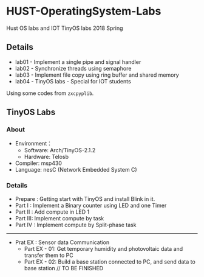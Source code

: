 # HUST-OperatingSystem-Labs
Hust OS labs and IOT TinyOS labs 2018 Spring

## Details

* lab01 - Implement a single pipe and signal handler
* lab02 - Synchronize threads using semaphore
* lab03 - Implement file copy using ring buffer and shared memory
* lab04 - TinyOS labs - Special for IOT students

Using some codes from `zxcpyplib`.

## TinyOS Labs

### About

* Environment：
  * Software: Arch/TinyOS-2.1.2
  * Hardware: Telosb
* Compiler: msp430
* Language: nesC (Network Embedded System C)

### Details

* Prepare : Getting start with TinyOS and install Blink in it.
* Part  I : Implement a Binary counter using LED and one Timer
* Part II : Add compute in LED 1
* Part III: Implement compute by task
* Part IV : Implement compute by Split-phase task

---

* Prat EX : Sensor data Communication
  * Part EX - 01: Get temporary humidity and photovoltaic data and transfer them to PC
  * Part EX - 02: Build a base station connected to PC, and send data to base station // TO BE FINISHED
